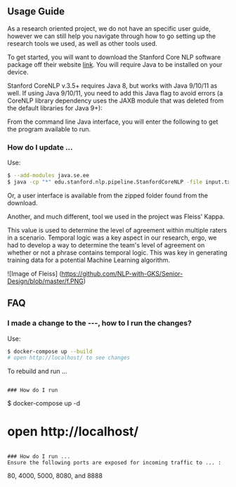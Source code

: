 ## Usage Guide

As a research oriented project, we do not have an specific user guide, however we can still help you navigate through how to go setting up the research tools we used, as well as other tools used.

To get started, you will want to download the Stanford Core NLP software package off their website [link](https://stanfordnlp.github.io/CoreNLP/download.html). You will require Java to be installed on your device.

Stanford CoreNLP v.3.5+ requires Java 8, but works with Java 9/10/11 as well. If using Java 9/10/11, you need to add this Java flag to avoid errors (a CoreNLP library dependency uses the JAXB module that was deleted from the default libraries for Java 9+):

From the command line Java interface, you will enter the following to get the program available to run.

### How do I update ...

Use:

```sh
$ --add-modules java.se.ee
$ java -cp "*" edu.stanford.nlp.pipeline.StanfordCoreNLP -file input.txt
```

Or, a user interface is available from the zipped folder found from the download.


Another, and much different, tool we used in the project was Fleiss' Kappa.

This value is used to determine the level of agreement within multiple raters in a scenario. Temporal logic was a key aspect in our research, ergo, we had to develop a way to determine the team's level of agreement on whether or not a phrase contains temporal logic. This was key in generating training data for a potential Machine Learning algorithm.

![Image of Fleiss] (https://github.com/NLP-with-GKS/Senior-Design/blob/master/f.PNG)

## FAQ

### I made a change to the ---, how to I run the changes?

Use:

```sh
$ docker-compose up --build
# open http://localhost/ to see changes
```

To rebuild and run ...


```

### How do I run

```
$ docker-compose up -d
# open http://localhost/
```

### How do I run ...
Ensure the following ports are exposed for incoming traffic to ... :

```
80, 4000, 5000, 8080, and 8888
```
